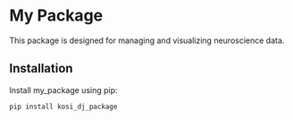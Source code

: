 # My Package

This package is designed for managing and visualizing neuroscience data.

## Installation

Install my_package using pip:

```bash
pip install kosi_dj_package

